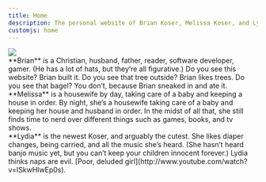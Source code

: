 ```yaml
---
title: Home
description: The personal website of Brian Koser, Melissa Koser, and Lydia Koser
customjs: home
---
```


<img id="family" src="/img/family-all.jpg">

<section id="brian">
**Brian** is a Christian, husband, father, reader, software developer, gamer. (He has a lot of hats, but they’re all figurative.) Do you see this website? Brian built it. Do you see that tree outside? Brian likes trees. Do you see that bagel? You don’t, because Brian sneaked in and ate it.
</section>

<section id="melissa">
**Melissa** is a housewife by day, taking care of a baby and keeping a house in order. By night, she’s a housewife taking care of a baby and keeping her house and husband in order. In the midst of all that, she still finds time to nerd over different things such as games, books, and tv shows.
</section>

<section id="lydia">
**Lydia** is the newest Koser, and arguably the cutest. She likes diaper changes, being carried, and all the music she’s heard. (She hasn’t heard banjo music yet, but you can’t keep your children innocent forever.) Lydia thinks naps are evil. [Poor, deluded girl](http://www.youtube.com/watch?v=ISkwHlwEp0s).
</section>